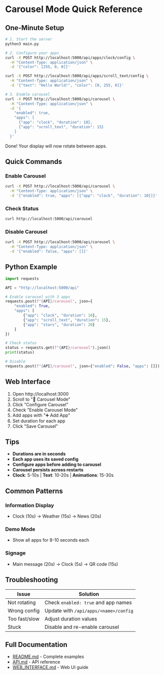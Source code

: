 # Carousel Mode Quick Reference

## One-Minute Setup

```bash
# 1. Start the server
python3 main.py

# 2. Configure your apps
curl -X POST http://localhost:5000/api/apps/clock/config \
  -H "Content-Type: application/json" \
  -d '{"color": [255, 0, 0]}'

curl -X POST http://localhost:5000/api/apps/scroll_text/config \
  -H "Content-Type: application/json" \
  -d '{"text": "Hello World!", "color": [0, 255, 0]}'

# 3. Enable carousel
curl -X POST http://localhost:5000/api/carousel \
  -H "Content-Type: application/json" \
  -d '{
    "enabled": true,
    "apps": [
      {"app": "clock", "duration": 10},
      {"app": "scroll_text", "duration": 15}
    ]
  }'
```

Done! Your display will now rotate between apps.

## Quick Commands

### Enable Carousel
```bash
curl -X POST http://localhost:5000/api/carousel \
  -H "Content-Type: application/json" \
  -d '{"enabled": true, "apps": [{"app": "clock", "duration": 10}]}'
```

### Check Status
```bash
curl http://localhost:5000/api/carousel
```

### Disable Carousel
```bash
curl -X POST http://localhost:5000/api/carousel \
  -H "Content-Type: application/json" \
  -d '{"enabled": false, "apps": []}'
```

## Python Example

```python
import requests

API = "http://localhost:5000/api"

# Enable carousel with 3 apps
requests.post(f"{API}/carousel", json={
    "enabled": True,
    "apps": [
        {"app": "clock", "duration": 10},
        {"app": "scroll_text", "duration": 15},
        {"app": "stars", "duration": 20}
    ]
})

# Check status
status = requests.get(f"{API}/carousel").json()
print(status)

# Disable
requests.post(f"{API}/carousel", json={"enabled": False, "apps": []})
```

## Web Interface

1. Open http://localhost:3000
2. Scroll to "🔄 Carousel Mode"
3. Click "Configure Carousel"
4. Check "Enable Carousel Mode"
5. Add apps with "➕ Add App"
6. Set duration for each app
7. Click "Save Carousel"

## Tips

- **Durations are in seconds**
- **Each app uses its saved config**
- **Configure apps before adding to carousel**
- **Carousel persists across restarts**
- **Clock**: 5-10s | **Text**: 10-20s | **Animations**: 15-30s

## Common Patterns

### Information Display
- Clock (10s) → Weather (15s) → News (20s)

### Demo Mode
- Show all apps for 8-10 seconds each

### Signage
- Main message (20s) → Clock (5s) → QR code (15s)

## Troubleshooting

| Issue | Solution |
|-------|----------|
| Not rotating | Check `enabled: true` and app names |
| Wrong config | Update with `/api/apps/<name>/config` |
| Too fast/slow | Adjust duration values |
| Stuck | Disable and re-enable carousel |

## Full Documentation

- [README.md](README.md) - Complete examples
- [API.md](../../docs/API.md) - API reference
- [WEB_INTERFACE.md](../../docs/WEB_INTERFACE.md) - Web UI guide